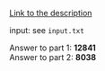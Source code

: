 [Link to the description](http://adventofcode.com/2017/day/6)

input: see `input.txt`

Answer to part 1: **12841**</br> Answer to part 2: **8038**

